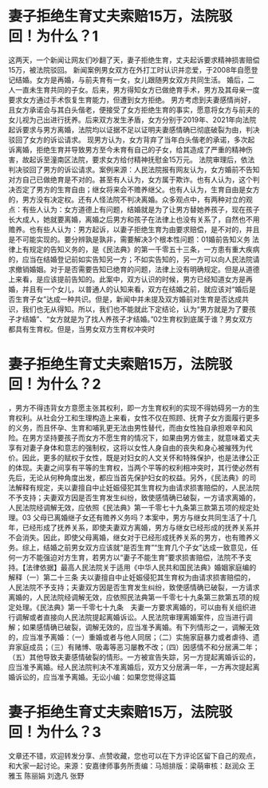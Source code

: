 # 妻子拒绝生育丈夫索赔15万，法院驳回！为什么？1

这两天，一个新闻让网友们吵翻了天，妻子拒绝生育，丈夫起诉要求精神损害赔偿15万，被法院驳回。 新闻案例男女双方在外打工时认识并恋爱，于2008年自愿登记结婚。女方是再婚，与前夫育有一女，女儿跟随男女双方共同生活。 婚后，二人一直未生育共同的子女。后来，男方得知女方已做绝育手术，男方及其母亲一度要求女方通过手术恢复生育能力，但遭到女方拒绝。 男方考虑到夫妻感情尚好，且女方承诺会与其白头偕老，便接受了女方拒绝生育的事实，愿意将女方与前夫的女儿视为己出进行抚养。后来双方发生矛盾，女方分别于2019年、2021年向法院起诉要求与男方离婚，法院均以证据不足以证明夫妻感情确已彻底破裂为由，判决驳回了女方的诉讼请求。 现男方认为，女方背弃了当年白头偕老的承诺，多次起诉离婚，拒绝生育并导致男方至今未育有自己的子女，给其造成了严重的精神伤害，故起诉至潼南区法院，要求女方给付精神抚慰金15万元。 法院审理后，依法判决驳回了男方的诉讼请求。案例来源：人民法院报有网友认为，女方婚前不告知对方自己已做绝育是不对的。甚至有人认为，女方属于欺诈。也有人认为，这个判决否定了男方的生育自由；继女将来会不赡养继父。也有人认为，生育自由是女方的，男方没有决定权。还有人怪法院不判决离婚。众多观点中，有两种对立的观点：有些人认为：女方道德上有问题，结婚就是为了让男方替她养孩子，现在孩子长大成人，她就要离婚，离婚之后男方和孩子在法律上也没有关系了，自然也不用赡养。也有些人认为：男方起诉，以妻子拒绝生育为由要求赔偿，是不对的，并且是不可能实现的。要分辨孰是孰非，需要解决3个根本性问题：01婚前告知义务 法律上有规定的告知义务的，是《民法典》的第一千零五十三条，一方患有重大疾病的，应当在结婚登记前如实告知另一方；不如实告知的，另一方可以向人民法院请求撤销婚姻。对于是否需要告知已绝育的问题，法律上没有明确规定。但是从道德上来看，是应该提前告知的。此案中，双方认识的时候，男方已经知道女方是再婚，并且有一个女儿，以普通人的认知来看，双方在结婚之前，就应该对“婚后是否生育子女”达成一种共识。但是，新闻中并未提及双方婚前对生育是否达成共识，我们也无从得知。所以，我们也不能就此下定结论，认为“男方就是为了要孩子才结婚”、“女方就是为了找人养孩子才结婚。”02生育权到底属于谁？男女双方都具有生育权。但是，当男女双方生育权冲突时

# 妻子拒绝生育丈夫索赔15万，法院驳回！为什么？2

，男方不得违背女方意愿主张其权利，即一方生育权利的实现不得妨碍另一方的生育权利。从社会分工和生理构造上来看，女性不仅在照顾、抚育子女方面履行更多的义务，而且怀孕、生育和哺乳更无法由男性替代，而由女性独自承担艰辛和风险。在男方坚持要孩子而女方不愿生育的情况下，如果由男方做主，就意味着丈夫享有对妻子身体和意志的强制权，这将以女性人身自由的丧失和身心被摧残为代价。因此，更多的赋权于女性，既是对妇女的人文关怀和特殊保护，也是法律公正的体现。夫妻之间享有平等的生育权，当两个平等的权利相冲突时，其行使必然有先后，无论从何种角度出发，都应当首先保护妇女的权益。另外，《民法典》的司法解释有规定，夫以妻擅自中止妊娠侵犯其生育权为由请求损害赔偿的，人民法院不予支持；夫妻双方因是否生育发生纠纷，致使感情确已破裂，一方请求离婚的，人民法院经调解无效，应依照《民法典》第一千零七十九条第三款第五项的规定处理。03 父母已离婚继子女还有赡养义务吗？本案中，男方与继女共同生活了十几年，已经形成了抚养关系，即使夫妻双方离婚，男方与继女已经形成的抚养关系并不会消失。因此，即使父母离婚，继女对于已经形成抚养关系的男方，也有赡养义务。综上，结婚之前男女双方应该就“是否生育”“生育几个子女”达成一致意见，任何一方不能强迫对方生育，若男方以“妻子不能生育”要求损害赔偿，法院不予支持。【法律依据】最高人民法院关于适用《中华人民共和国民法典》婚姻家庭编的解释（一）第二十三条  夫以妻擅自中止妊娠侵犯其生育权为由请求损害赔偿的，人民法院不予支持；夫妻双方因是否生育发生纠纷，致使感情确已破裂，一方请求离婚的，人民法院经调解无效，应依照民法典第一千零七十九条第三款第五项的规定处理。《民法典》第一千零七十九条  夫妻一方要求离婚的，可以由有关组织进行调解或者直接向人民法院提起离婚诉讼。人民法院审理离婚案件，应当进行调解；如果感情确已破裂，调解无效的，应当准予离婚。有下列情形之一，调解无效的，应当准予离婚：（一）重婚或者与他人同居；（二）实施家庭暴力或者虐待、遗弃家庭成员；（三）有赌博、吸毒等恶习屡教不改；（四）因感情不和分居满二年；（五）其他导致夫妻感情破裂的情形。一方被宣告失踪，另一方提起离婚诉讼的，应当准予离婚。经人民法院判决不准离婚后，双方又分居满一年，一方再次提起离婚诉讼的，应当准予离婚。无讼小编：如果您觉得这篇

# 妻子拒绝生育丈夫索赔15万，法院驳回！为什么？3

文章还不错，欢迎转发分享、点赞收藏，您也可以在下方评论区留下自己的观点，和大家一起讨论。来源：安嘉律师事务所责编：马旭排版：梁萌审核：赵润众 王雅玉 陈丽娟 刘逸凡 张野


